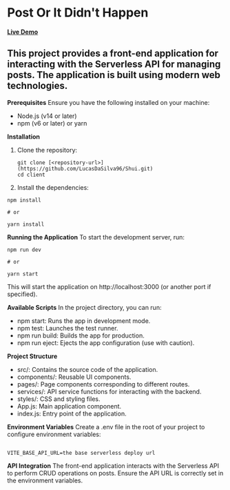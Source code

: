 # Post Or It Didn't Happen

[**Live Demo**](http://post-or-it-didnt-happen.s3-website.eu-north-1.amazonaws.com/)

## This project provides a front-end application for interacting with the Serverless API for managing posts. The application is built using modern web technologies.

**Prerequisites**
Ensure you have the following installed on your machine:

- Node.js (v14 or later)
- npm (v6 or later) or yarn

**Installation**

1. Clone the repository:

   ```
   git clone [<repository-url>](https://github.com/LucasDaSilva96/Shui.git)
   cd client
   ```

2. Install the dependencies:

```
npm install

# or

yarn install

```

**Running the Application**
To start the development server, run:

```
npm run dev

# or

yarn start

```

This will start the application on http://localhost:3000 (or another port if specified).

**Available Scripts**
In the project directory, you can run:

- npm start: Runs the app in development mode.
- npm test: Launches the test runner.
- npm run build: Builds the app for production.
- npm run eject: Ejects the app configuration (use with caution).

**Project Structure**

- src/: Contains the source code of the application.
- components/: Reusable UI components.
- pages/: Page components corresponding to different routes.
- services/: API service functions for interacting with the backend.
- styles/: CSS and styling files.
- App.js: Main application component.
- index.js: Entry point of the application.

**Environment Variables**
Create a .env file in the root of your project to configure environment variables:

```

VITE_BASE_API_URL=the base serverless deploy url

```

**API Integration**
The front-end application interacts with the Serverless API to perform CRUD operations on posts. Ensure the API URL is correctly set in the environment variables.
